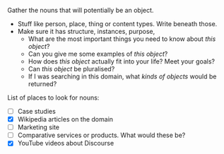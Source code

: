 Gather the nouns that will potentially be an object.
- Stuff like person, place, thing or content types. Write beneath those.
- Make sure it has structure, instances, purpose, 
	- What are the most important things you need to know about *this object*?
	- Can you give me some examples of *this object*?
	- How does *this object* actually fit into your life? Meet your goals?
	- Can *this object* be pluralised?
	- If I was searching in this domain, what *kinds of objects* would be returned?

List of places to look for nouns:
- [ ] Case studies
- [x] Wikipedia articles on the domain
- [ ] Marketing site
- [ ] Comparative services or products. What would these be?
- [x] YouTube videos about Discourse

[^1]: YouTube, [Discourse Free Open Source Community Platform](https://www.youtube.com/watch?v=83Npalu8WZI&t=4s), accessed 2024-07-28
[^2]: YouTube, [Flarum Free Open Source Modern Forum Builder](https://www.youtube.com/watch?v=OsX89_GJGdg), accessed 2024-07-28